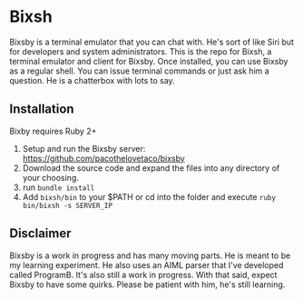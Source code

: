 # Bixsh
Bixsby is a terminal emulator that you can chat with. He's sort of like Siri but for developers and system administrators. This is the repo for Bixsh, a terminal emulator and client for Bixsby. Once installed, you can use Bixsby as a regular shell. You can issue terminal commands or just ask him a question. He is a chatterbox with lots to say.

## Installation

Bixby requires Ruby 2+

  1. Setup and run the Bixsby server: https://github.com/pacothelovetaco/bixsby
  2. Download the source code and expand the files into any directory of your choosing.
  3. run `bundle install`
  4. Add `bixsh/bin` to your $PATH or cd into the folder and execute `ruby bin/bixsh -s SERVER_IP`

## Disclaimer
Bixsby is a work in progress and has many moving parts. He is meant to be my learning experiment. He also uses an AIML parser that I've developed called ProgramB. It's also still a work in progress. With that said, expect Bixsby to have some quirks. Please be patient with him, he's still learning.
